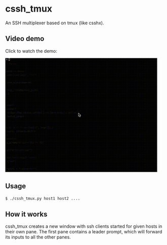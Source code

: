 # cssh_tmux

An SSH multiplexer based on tmux (like csshx).

## Video demo

Click to watch the demo:

[![Watch the video](https://github.com/yazgoo/cssh_tmux/blob/master/cssh_tmux.gif?raw=true)](https://www.youtube.com/watch?v=1RUzW5CrIXk)

## Usage

```bash
$ ./cssh_tmux.py host1 host2 ....
```

## How it works

cssh_tmux creates a new window with ssh clients started for given hosts in their own pane.
The first pane contains a leader prompt, which will forward its inputs to all the other panes.
